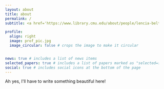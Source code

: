 ```yaml
---
layout: about
title: about
permalink: /
subtitle: <a href='https://www.library.cmu.edu/about/people/lencia-beltran'>I'm a linguist, researcher, writer, and artist, but currently working at Carnegie Mellon University Libraries as an Open Science Program Coordinator</a>

profile:
  align: right
  image: prof_pic.jpg
  image_circular: false # crops the image to make it circular


news: true # includes a list of news items
selected_papers: true # includes a list of papers marked as "selected={true}"
social: true # includes social icons at the bottom of the page
---
```


Ah yes, I'll have to write something beautiful here!
